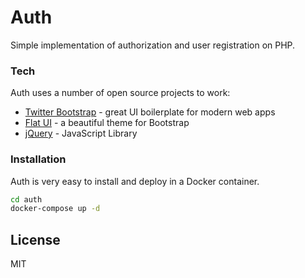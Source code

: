 # Auth

Simple implementation of authorization and user registration on PHP.

### Tech

Auth uses a number of open source projects to work:

* [Twitter Bootstrap](http://twitter.github.com/bootstrap/) - great UI boilerplate for modern web apps
* [Flat UI](http://designmodo.github.io/Flat-UI/) - a beautiful theme for Bootstrap
* [jQuery](http://jquery.com) - JavaScript Library

### Installation
Auth is very easy to install and deploy in a Docker container.

```sh
cd auth
docker-compose up -d
```



License
----

MIT


